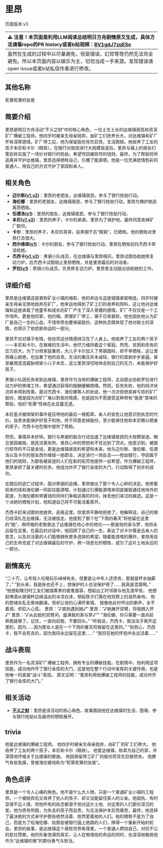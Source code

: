 # 里昂
页面版本:v3
 

| :warning: 注意！本页面是利用LLM阅读总结明日方舟剧情原文生成，具体方法请看repo的PR history或者b站视频：[BV1gdJ7zqESe](https://www.bilibili.com/video/BV1gdJ7zqESe/)         |
|:----------------------------|
| 虽然在生成的过程中以尽量避免，但是错误，幻觉等等仍然无法完全避免。所以本页面内容以娱乐为主，切勿当成一手来源。发现错误请open issue或者b站私信作者进行修改。|



## 其他名称
死犟死犟的驮兽
## 简要介绍
里昂是明日方舟活动“不义之财”中的核心角色，一位土生土长的达维镇居民和资深矿厂爆破工程师。他四岁时被亲生母亲抛弃，由矿工们抚养长大，对达维镇和矿厂怀有深厚感情。矿厂停工后，他为保留股份背负巨债，生活困顿。他收养了工友的孩子本尼和卡尔（精铁）。在银行对居民进行大规模驱逐后，里昂与镇上的朋友们策划并实施了一场针对银行的抢劫，希望夺回被掠夺的钱财。最终，为了帮助同伴逃离并守护达维镇，里昂选择牺牲自己，引爆了能源塔。他是一位充满悲情色彩的普通人，用自己的方式守护了家园和亲人。
## 相关角色
-   **迈尔斯([v1](../chars/extended_char_mai_er_si.md),[v2](extended_char_mai_er_si.md))**：里昂的老朋友，达维镇居民，参与了银行抢劫行动。
-   **海伦娜**：里昂的老朋友，达维镇居民，参与了银行抢劫行动，里昂为掩护她逃离而牺牲。
-   **伍德洛([v1](../chars/extended_char_wu_de_luo.md))**：里昂的朋友，达维镇居民，参与了银行抢劫行动。
-   **本尼([v1](../chars/extended_char_ben_ni.md),[v2](extended_char_ben_ni.md))**：里昂的养子，卡尔的弟弟。里昂为了保护他，最终同意卖掉矿厂股份。
-   **卡尔**：里昂的养子，本尼的哥哥，前黑钢干员“精铁”，已牺牲。他的牺牲对里昂打击很大。
-   **西尔维娅([v1](../chars/extended_char_xi_er_wei_ya.md))**：卡尔的朋友，参与了银行抢劫行动。里昂在牺牲前托杰西卡带话给她。
-   **杰西卡([v1](../chars/char_235_jesica.md),[v2](char_235_jesica.md))**：黑钢小队成员，在达维镇与里昂相识。里昂试图协助她修复动力炉，后杰西卡试图阻止里昂牺牲，并是里昂最后的对话者。
-   **罗拉([v1](../chars/extended_char_luo_la.md))**：黑钢小队成员，负责修复动力炉。里昂曾主动提出协助她的工作。
## 详细介绍
里昂是达维镇这座衰败矿业小镇的缩影，他的命运与这座城镇紧密相连。四岁时被亲生母亲无情地抛弃在矿厂，他幸运地得到了矿工们的收养和照料，这让他对达维镇和这座承载了他童年和成长的矿厂产生了深入骨髓的感情。矿厂不仅仅是一个工作场所，更是他的家，他的根。即便矿厂停工，镇子日渐衰败，他也固执地认为矿厂是自己一生的心血，不惜举债也要保留股份，这种执念既体现了他对故土的深情，也预示了他悲剧命运的一部分。

里昂不仅对镇子有情，他也将这份情感倾注在了人身上。他收养了工友的两个孩子——本尼和卡尔。在艰难的生活中，他尽力维持着这个家庭。然而，贫困和债务的压力巨大，为了分担家庭重担，大儿子卡尔加入了黑钢国际，却不幸牺牲，这让里昂痛心欲绝，也加重了他的自责。生活的重压并未减轻，银行的盘剥步步紧逼，甚至雇佣混混威胁绑架小儿子本尼，这让里昂深切地体会到自己的无力，未能保护好孩子。

黑钢小队因任务来到达维镇，里昂作为当地的爆破工程师，主动提出协助罗拉进行动力炉的修缮工作，希望通过获得的报酬缓解困境。然而，任务失败，他的经济状况并未得到改善。面对杰西卡、海伦娜等人的劝说，他一次次拒绝卖掉亏损的矿厂股份，既是因为对矿厂难以割舍的情感，也是因为不愿接受这种带有“施舍”意味的帮助，他的“死犟”性格在此显露无遗。

本尼差点被绑架的事件是压垮他的最后一根稻草。亲人的安危让他意识到执念的代价。自责未能保护好孩子的他，终于同意卖掉股份，至少能保住他和本尼赖以栖身的房子。杰西卡也在暗中提供了帮助。

然而，事情并未好转。银行与黑钢的联合行动加速了达维镇居民的大规模驱逐。眼见家园被毁，居民流离失所，里昂心中的愤怒和不甘达到了顶点。他意识到，被银行掠夺的不只是金钱，更是达维镇居民的希望和未来。他与迈尔斯、海伦娜、伍德洛以及卡尔的朋友西尔维娅一拍即合，决定进行一场反击——抢劫银行，夺回属于他们的钱财，为那些被驱逐的人们在新的拓荒地提供一丝希望。作为爆破工程师，里昂承担了最关键的任务，他成功炸开了银行金库的大门，行动取得了初步的成功。

在随后的逃亡过程中，面对黑钢的追捕，里昂做出了那个令人心碎的决定。他带着抢来的钱和海伦娜一同前往能源塔，计划通过引爆能源塔来彻底摧毁通往地块外的密道，为海伦娜和带着钱的同伴们争取逃离的时间，抹去他们来过的痕迹。这是一个决绝的牺牲计划，他知道自己将不可能活着离开。

杰西卡赶来试图劝他放弃，逃离这里。但里昂平静地拒绝了。他解释说，自己的根已经深扎在达维镇，无法被拔走。他提到了那个在“下雨的春天”将他留在这里的“她”，用哼唱的老歌表达了达维镇在他心中的地位——那是他的家与梦，他将永远留在这里。在最后的对话中，他回顾了自己的一生，表达了对卡尔等逝去亲人的思念，以及对活着的人们能够拥有更多选择的希望。随着能源塔的爆炸，里昂用自己的生命完成了对达维镇最后的守护，用一场悲壮的牺牲，成为了这片土地永远的一部分。
## 剧情高光
“二十万，让年轻人吃喝玩乐绰绰有余，但要是让中年人还债务，那就是杯水抽薪了。”
“到头来，我是账也还不上，想保护的人也没保护得了......我真是混蛋啊。”
“他想起晚归时工友们被烟熏黑的疲惫面容，想起出工时邻居与他互道早安。 他想起啤酒从玻璃杯边缘溢出的冰凉白沫，想起孩子们落在他双颊上的温热亲吻。 他的思绪杂乱无章地翻涌，但却让他的心满怀柔情。 就像他此时哼出的歌声，全不着调，却扣人心弦。 里昂：“♪直到遇到她♪” 里昂：“♪她展开双臂，将我拥入怀♪” 里昂：“♪从此她的双臂间，盛满我的家与梦♪””
“海伦娜，你只需要一直向前奔跑就够了。记住，一直向前跑，不要回头。”
“听我说，杰西卡，我没法子离开这里的，因为......因为那女人是在一个下雨的春天将我留在这里的。”
“别担心，杰西卡，我不会死去的，因为我将永远留在这里......”
“我将在她的怀抱中永远活着......”
## 战斗表现
里昂作为一名资深矿厂爆破工程师，拥有专业的爆破技能。在剧情中，他利用这项技能，成功地炸开了银行金库的大门，这是他在整个行动中发挥的关键作用，也是他唯一的直接“战斗”表现。
原文证明：“里昂利用他爆破工程师的技能，成功炸开了银行金库的大门。”
## 相关活动
-   **[不义之财](../stories/act28side.md)**：里昂是该活动的核心角色，故事围绕他在达维镇的生活、困境、参与银行抢劫以及最终的牺牲展开。
## trivia
他是达维镇的爆破工程师。
他四岁时被亲生母亲抛弃，由矿厂的矿工们养大。
他收养了工友的两个孩子，本尼和卡尔（精铁）。
他爱达维镇，称其为自己的家，并深情地哼唱关于达维镇的歌曲。
他因保留停工矿厂的股份而背负巨额债务。
他脾气有些急躁，曾被海伦娜戏称为“死犟死犟的驮兽”。
## 角色点评
里昂是一个令人心痛的角色。他不是什么大人物，只是一个普通矿业小镇的工程师，一个被抛弃后又收养了别人的孩子、却又没能留住家人的父亲。他固执、有时显得不近人情，但他所有的执念都源于他对这片土地、对这里的人们那份深沉的爱。他为债务所困，为失去的孩子而自责，为无法保护本尼而痛苦，最终，他选择了最决绝的方式来守护那些依然活着、依然爱着他的人们。他的牺牲不是为了自己，而是为了给海伦娜、给那些被银行逼上绝路的人们，挣得一个重新开始的机会。里昂的故事，是达维镇这个衰败世界角落里，一个普通人燃烧自己、对抗不公的悲壮赞歌。他的形象饱满而真实，让人在惋惜他的命运的同时，也深深地敬佩他作为“达维镇的根”的那份勇气与担当。